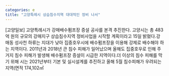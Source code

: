 ```yaml
---
categories: e
title: "고양특례시 상습침수지역 대대적인 정비 나서"
---
```

[고양일보] 고양특례시가 강매배수펌프장 증설 공사를 본격 추진한다. 고양시는 총 483억 원의 규모의 강매지구 상습침수지역 정비사업을 시작할 계획이라고 15일 밝혔다.강매동 성사천 하류는 지대가 낮아 집중호우시에 배수펌프장을 이용해 강제로 배수해야 하는 지역이다. 2011년과 2018년 큰 침수 피해가 일어났으며 올해도 집중호우로 인해 주거지 침수 피해가 발생해 배수펌프장 증설이 시급한 지역이다.더 이상의 침수 피해를 막기 위해 시는 2021년부터 기본 및 실시설계를 추진하고 올해 5월 침수피해가 우려되는 지역(면적 174,102㎡